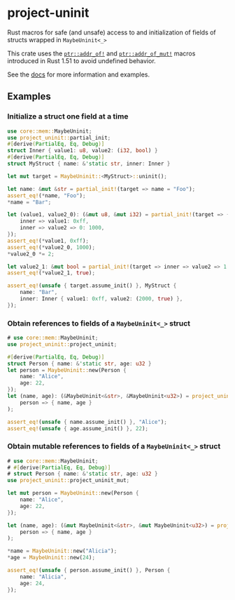 # project-uninit

Rust macros for safe (and unsafe) access to and initialization of fields of structs wrapped in `MaybeUninit<_>`

This crate uses the
[`ptr::addr_of!`](https://doc.rust-lang.org/nightly/core/ptr/macro.addr_of.html)
and [`ptr::addr_of_mut!`](https://doc.rust-lang.org/nightly/core/ptr/macro.addr_of_mut.html)
macros introduced in Rust 1.51 to avoid undefined behavior.

See the [docs](https://youngspe.github.io/project-uninit/project_uninit/) for more information and examples.

## Examples
### Initialize a struct one field at a time
```rust
use core::mem::MaybeUninit;
use project_uninit::partial_init;
#[derive(PartialEq, Eq, Debug)]
struct Inner { value1: u8, value2: (i32, bool) }
#[derive(PartialEq, Eq, Debug)]
struct MyStruct { name: &'static str, inner: Inner }

let mut target = MaybeUninit::<MyStruct>::uninit();

let name: &mut &str = partial_init!(target => name = "Foo");
assert_eq!(*name, "Foo");
*name = "Bar";

let (value1, value2_0): (&mut u8, &mut i32) = partial_init!(target => {
    inner => value1: 0xff,
    inner => value2 => 0: 1000,
});
assert_eq!(*value1, 0xff);
assert_eq!(*value2_0, 1000);
*value2_0 *= 2;

let value2_1: &mut bool = partial_init!(target => inner => value2 => 1 = true);
assert_eq!(*value2_1, true);

assert_eq!(unsafe { target.assume_init() }, MyStruct {
    name: "Bar",
    inner: Inner { value1: 0xff, value2: (2000, true) },
});
```

### Obtain references to fields of a `MaybeUninit<_>` struct
```rust
# use core::mem::MaybeUninit;
use project_uninit::project_uninit;

#[derive(PartialEq, Eq, Debug)]
struct Person { name: &'static str, age: u32 }
let person = MaybeUninit::new(Person {
    name: "Alice",
    age: 22,
});
let (name, age): (&MaybeUninit<&str>, &MaybeUninit<u32>) = project_uninit!(
    person => { name, age }
);

assert_eq!(unsafe { name.assume_init() }, "Alice");
assert_eq!(unsafe { age.assume_init() }, 22);

```

### Obtain mutable references to fields of a `MaybeUninit<_>` struct
```rust
# use core::mem::MaybeUninit;
# #[derive(PartialEq, Eq, Debug)]
# struct Person { name: &'static str, age: u32 }
use project_uninit::project_uninit_mut;

let mut person = MaybeUninit::new(Person {
    name: "Alice",
    age: 22,
});

let (name, age): (&mut MaybeUninit<&str>, &mut MaybeUninit<u32>) = project_uninit_mut!(
    person => { name, age }
);

*name = MaybeUninit::new("Alicia");
*age = MaybeUninit::new(24);

assert_eq!(unsafe { person.assume_init() }, Person {
    name: "Alicia",
    age: 24,
});
```

